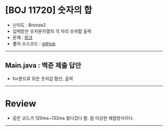 # \[BOJ 11720] 숫자의 합

- 난이도 : Bronze2
- 입력받은 숫자문자열의 각 자리 숫자합 출력 
- 문제 : <a href="https://www.acmicpc.net/problem/11720" target="_blank">링크</a>
- 풀이 소스코드 :  <a href="src/Main.java" target="_blank">gitHub</a>

---  

## Main.java : 백준 제출 답안
- for문으로 모든 숫자값 합산, 출력

---

# Review
- 같은 코드가 120ms~132ms 왔다갔다 함. 참 이상한 채점방식이다.

---

